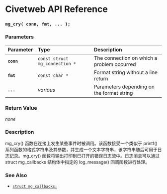# Civetweb API Reference

### `mg_cry( conn, fmt, ... );`

### Parameters

| Parameter | Type | Description |
| :--- | :--- | :--- |
|**`conn`**|`const struct mg_connection *`|The connection on which a problem occurred|
|**`fmt`**|`const char *`|Format string without a line return|
|**`...`**|*various*|Parameters depending on the format string|

### Return Value

*none*

### Description

mg_cry() 函数在连接上发生某些事件时被调用。该函数接受一个类似于 printf() 系列函数的格式字符串及其参数，并生成一个文本字符串，该字符串随后可用于日志记录。mg_cry() 函数将输出打印到已打开的错误日志流中。日志消息可以通过 struct mg_callbacks 结构体中指定的 log_message() 回调函数进行处理。

### See Also

* [`struct mg_callbacks;`](mg_callbacks.md)
